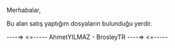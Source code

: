 Merhabalar,

Bu alan satış yaptığım dosyaların bulunduğu yerdir.

----=>           <=-----
AhmetYILMAZ - BrosleyTR
----=>           <=-----
